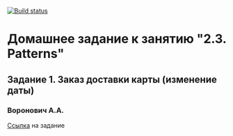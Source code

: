[![Build status](https://ci.appveyor.com/api/projects/status/aufx4h73hi5r3cux/branch/master?svg=true)](https://ci.appveyor.com/project/valex182/patterns/branch/master)

# Домашнее задание к занятию "2.3. Patterns"
## Задание 1. Заказ доставки карты (изменение даты)
### Воронович А.А.

[Ссылка](https://github.com/netology-code/aqa-homeworks/tree/master/patterns#%D0%B7%D0%B0%D0%B4%D0%B0%D1%87%D0%B0-1---%D0%B7%D0%B0%D0%BA%D0%B0%D0%B7-%D0%B4%D0%BE%D1%81%D1%82%D0%B0%D0%B2%D0%BA%D0%B8-%D0%BA%D0%B0%D1%80%D1%82%D1%8B-%D0%B8%D0%B7%D0%BC%D0%B5%D0%BD%D0%B5%D0%BD%D0%B8%D0%B5-%D0%B4%D0%B0%D1%82%D1%8B) на задание
